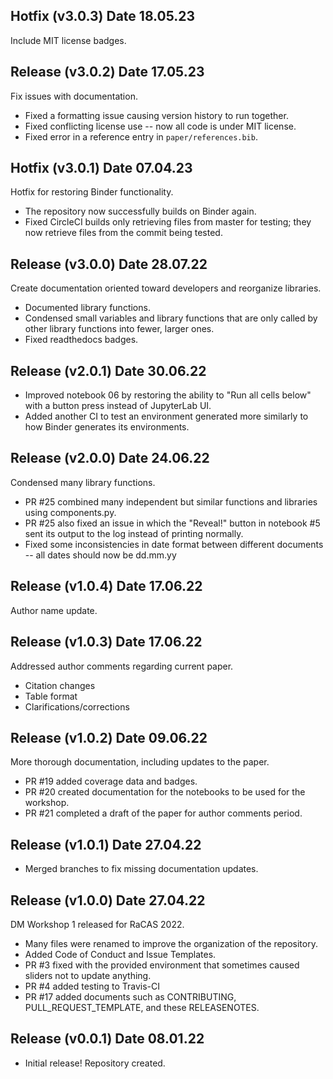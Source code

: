 ## Hotfix (v3.0.3) Date 18.05.23
Include MIT license badges.

## Release (v3.0.2) Date 17.05.23
Fix issues with documentation.
* Fixed a formatting issue causing version history to run together.
* Fixed conflicting license use -- now all code is under MIT license.
* Fixed error in a reference entry in `paper/references.bib`.

## Hotfix (v3.0.1) Date 07.04.23
Hotfix for restoring Binder functionality.
* The repository now successfully builds on Binder again.
* Fixed CircleCI builds only retrieving files from master for testing; they now retrieve files from the commit being tested.

## Release (v3.0.0) Date 28.07.22

Create documentation oriented toward developers and reorganize libraries.
* Documented library functions.
* Condensed small variables and library functions that are only called by other library functions into fewer, larger ones.
* Fixed readthedocs badges.

## Release (v2.0.1) Date 30.06.22

* Improved notebook 06 by restoring the ability to "Run all cells below" with a button press instead of JupyterLab UI.
* Added another CI to test an environment generated more similarly to how Binder generates its environments.

## Release (v2.0.0) Date 24.06.22

Condensed many library functions.
* PR #25 combined many independent but similar functions and libraries using components.py.
* PR #25 also fixed an issue in which the "Reveal!" button in notebook #5 sent its output to the log instead of printing normally.
* Fixed some inconsistencies in date format between different documents -- all dates should now be dd.mm.yy

## Release (v1.0.4) Date 17.06.22

Author name update.

## Release (v1.0.3) Date 17.06.22

Addressed author comments regarding current paper. 
* Citation changes
* Table format
* Clarifications/corrections

## Release (v1.0.2) Date 09.06.22

More thorough documentation, including updates to the paper.
* PR #19 added coverage data and badges.
* PR #20 created documentation for the notebooks to be used for the workshop.
* PR #21 completed a draft of the paper for author comments period.

## Release (v1.0.1) Date 27.04.22 

* Merged branches to fix missing documentation updates.

## Release (v1.0.0) Date 27.04.22 

DM Workshop 1 released for RaCAS 2022.
* Many files were renamed to improve the organization of the repository.
* Added Code of Conduct and Issue Templates.
* PR #3 fixed with the provided environment that sometimes caused sliders not to update anything.
* PR #4 added testing to Travis-CI
* PR #17 added documents such as CONTRIBUTING, PULL_REQUEST_TEMPLATE, and these RELEASENOTES.

## Release (v0.0.1) Date 08.01.22

* Initial release! Repository created.
